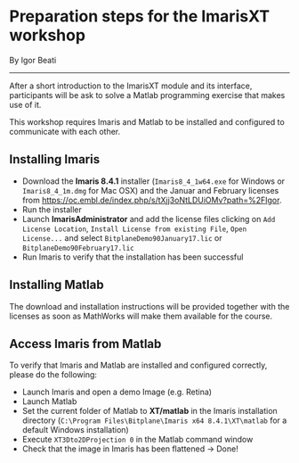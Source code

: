 
# Preparation steps for the ImarisXT workshop
By Igor Beati


_______

After a short introduction to the ImarisXT module and its interface, participants will be ask to solve a Matlab programming exercise that makes use of it.

This workshop requires Imaris and Matlab to be installed and configured to communicate with each other.

## Installing Imaris

- Download the **Imaris 8.4.1** installer (`Imaris8_4_1w64.exe` for Windows or `Imaris8_4_1m.dmg` for Mac OSX) and the Januar and February licenses from https://oc.embl.de/index.php/s/tXjj3oNtLDUiOMv?path=%2FIgor.
- Run the installer
- Launch **ImarisAdministrator** and add the license files clicking on `Add License Location`, `Install License from existing File`, `Open License...` and select `BitplaneDemo90January17.lic` or `BitplaneDemo90February17.lic`
- Run Imaris to verify that the installation has been successful

## Installing Matlab

The download and installation instructions will be provided together with the licenses as soon as MathWorks will make them available for the course.

## Access Imaris from Matlab

To verify that Imaris and Matlab are installed and configured correctly, please do the following:
- Launch Imaris and open a demo Image (e.g. Retina)
- Launch Matlab
- Set the current folder of Matlab to **XT/matlab** in the Imaris installation directory (`C:\Program Files\Bitplane\Imaris x64 8.4.1\XT\matlab` for a default Windows installation)
- Execute `XT3Dto2DProjection 0` in the Matlab command window
- Check that the image in Imaris has been flattened -> Done!
